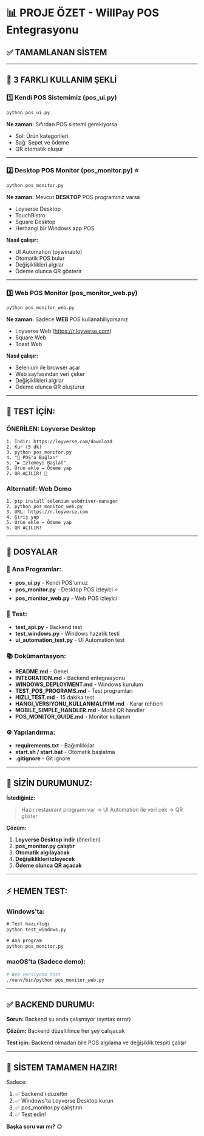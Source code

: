 # 📊 PROJE ÖZET - WillPay POS Entegrasyonu

## ✅ TAMAMLANAN SİSTEM

---

## 🎯 3 FARKLI KULLANIM ŞEKLİ

### 1️⃣ **Kendi POS Sistemimiz** (pos_ui.py)
```cmd
python pos_ui.py
```
**Ne zaman:** Sıfırdan POS sistemi gerekiyorsa
- Sol: Ürün kategorileri
- Sağ: Sepet ve ödeme
- QR otomatik oluşur

---

### 2️⃣ **Desktop POS Monitor** (pos_monitor.py) ⭐
```cmd
python pos_monitor.py
```
**Ne zaman:** Mevcut **DESKTOP** POS programınız varsa
- Loyverse Desktop
- TouchBistro
- Square Desktop
- Herhangi bir Windows app POS

**Nasıl çalışır:**
- UI Automation (pywinauto)
- Otomatik POS bulur
- Değişiklikleri algılar
- Ödeme olunca QR gösterir

---

### 3️⃣ **Web POS Monitor** (pos_monitor_web.py)
```cmd
python pos_monitor_web.py
```
**Ne zaman:** Sadece **WEB** POS kullanabiliyorsanız
- Loyverse Web (https://r.loyverse.com)
- Square Web
- Toast Web

**Nasıl çalışır:**
- Selenium ile browser açar
- Web sayfasından veri çeker
- Değişiklikleri algılar
- Ödeme olunca QR oluşturur

---

## 🧪 TEST İÇİN:

### ÖNERİLEN: Loyverse Desktop

```
1. İndir: https://loyverse.com/download
2. Kur (5 dk)
3. python pos_monitor.py
4. "🔗 POS'a Bağlan"
5. "▶️ İzlemeyi Başlat"
6. Ürün ekle → Ödeme yap
7. QR AÇILIR! 🎉
```

### Alternatif: Web Demo

```
1. pip install selenium webdriver-manager
2. python pos_monitor_web.py
3. URL: https://r.loyverse.com
4. Giriş yap
5. Ürün ekle → Ödeme yap
6. QR AÇILIR!
```

---

## 📁 DOSYALAR

### 🎯 Ana Programlar:
- **pos_ui.py** - Kendi POS'umuz
- **pos_monitor.py** - Desktop POS izleyici ⭐
- **pos_monitor_web.py** - Web POS izleyici

### 🧪 Test:
- **test_api.py** - Backend test
- **test_windows.py** - Windows hazırlık testi
- **ui_automation_test.py** - UI Automation test

### 📚 Dokümantasyon:
- **README.md** - Genel
- **INTEGRATION.md** - Backend entegrasyonu
- **WINDOWS_DEPLOYMENT.md** - Windows kurulum
- **TEST_POS_PROGRAMS.md** - Test programları
- **HIZLI_TEST.md** - 15 dakika test
- **HANGI_VERSIYONU_KULLANMALIYIM.md** - Karar rehberi
- **MOBILE_SIMPLE_HANDLER.md** - Mobil QR handler
- **POS_MONITOR_GUIDE.md** - Monitor kullanım

### ⚙️ Yapılandırma:
- **requirements.txt** - Bağımlılıklar
- **start.sh / start.bat** - Otomatik başlatma
- **.gitignore** - Git ignore

---

## 🎯 SİZİN DURUMUNUZ:

**İstediğiniz:**
> Hazır restaurant programı var → UI Automation ile veri çek → QR göster

**Çözüm:**
1. **Loyverse Desktop indir** (önerilen)
2. **pos_monitor.py çalıştır**
3. **Otomatik algılayacak**
4. **Değişiklikleri izleyecek**
5. **Ödeme olunca QR açacak**

---

## ⚡ HEMEN TEST:

### Windows'ta:
```cmd
# Test hazırlığı
python test_windows.py

# Ana program
python pos_monitor.py
```

### macOS'ta (Sadece demo):
```bash
# Web versiyonu test
./venv/bin/python pos_monitor_web.py
```

---

## ✅ BACKEND DURUMU:

**Sorun:** Backend şu anda çalışmıyor (syntax error)

**Çözüm:** Backend düzeltilince her şey çalışacak

**Test için:** Backend olmadan bile POS algılama ve değişiklik tespiti çalışır

---

## 🎉 SİSTEM TAMAMEN HAZIR!

Sadece:
1. ✅ Backend'i düzeltin
2. ✅ Windows'ta Loyverse Desktop kurun
3. ✅ pos_monitor.py çalıştırın
4. ✅ Test edin!

**Başka soru var mı?** 😊

